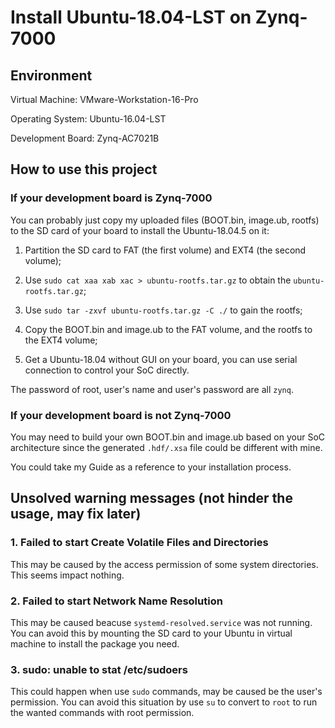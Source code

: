 # Install Ubuntu-18.04-LST on Zynq-7000

## Environment

 Virtual Machine: VMware-Workstation-16-Pro

 Operating System: Ubuntu-16.04-LST

 Development Board: Zynq-AC7021B

## How to use this project
### **If your development board is Zynq-7000** 

You can probably just copy my uploaded files (BOOT.bin, image.ub, rootfs) to the SD card of your board to install the Ubuntu-18.04.5 on it:

1. Partition the SD card to FAT (the first volume) and EXT4 (the second volume);

2. Use `sudo cat xaa xab xac > ubuntu-rootfs.tar.gz` to obtain the `ubuntu-rootfs.tar.gz`;

3. Use `sudo tar -zxvf ubuntu-rootfs.tar.gz -C ./` to gain the rootfs;

4. Copy the BOOT.bin and image.ub to the FAT volume, and the rootfs to the EXT4 volume;

5. Get a Ubuntu-18.04 without GUI on your board, you can use serial connection to control your SoC directly. 

The password of root, user's name and user's password are all `zynq`.

### **If your development board is not Zynq-7000** 

You may need to build your own BOOT.bin and image.ub based on your SoC architecture since the generated `.hdf/.xsa` file could be different with mine.

You could take my Guide as a reference to your installation process. 

## Unsolved warning messages (not hinder the usage, may fix later)

### 1. Failed to start Create Volatile Files and Directories

This may be caused by the access permission of some system directories. This seems impact nothing.

### 2. Failed to start Network Name Resolution
This may be caused beacuse `systemd-resolved.service` was not running. You can avoid this by mounting the SD card to your Ubuntu in virtual machine to install the package you need.

### 3. sudo: unable to stat /etc/sudoers
This could happen when use `sudo` commands, may be caused be the user's permission. You can avoid this situation by use `su` to convert to `root` to run the wanted commands with root permission.

